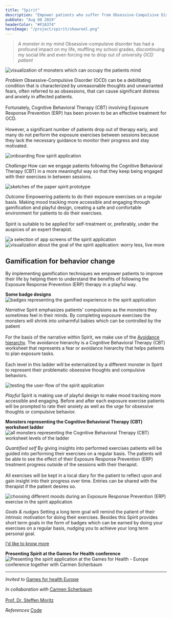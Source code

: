 ```yaml
---
title: "Spirit"
description: "Empower patients who suffer from Obsessive-Compulsive Disorder (OCD)"
pubDate: "Aug 08 2019"
headerColor: "#F2A374"
heroImage: "/project/spirit/showreel.png"
---
```


> _A monster in my mind_ Obsessive-compulsive disorder has had a profound impact on my life, muffling my school grades, discontinuing my social life and even forcing me to drop out of university
> <cite>OCD patient</cite>

<img src="/project/spirit/monsters.png" alt="visualization of monsters which can occupy the patients mind" loading="lazy" />

_Problem_
Obsessive-Compulsive Disorder (OCD) can be a debilitating condition that is characterized by unreasonable thoughts and unwarranted fears, often referred to as obsessions, that can cause significant distress and anxiety in affected patients.<br aria-hidden /><br aria-hidden />
Fortunately, Cognitive Behavioral Therapy (CBT) involving Exposure Response Prevention (ERP) has been proven to be an effective treatment for OCD.<br aria-hidden /><br aria-hidden />
However, a significant number of patients drop out of therapy early, and many do not perform the exposure exercises between sessions because they lack the necessary guidance to monitor their progress and stay motivated.

<img src="/project/spirit/intro.png" alt="onboarding flow spirit application" loading="lazy" />

_Challenge_
How can we engage patients following the Cognitive Behavioral Therapy (CBT) in a more meaningful way so that they keep being engaged with their exercises in between sessions.

<img src="/project/spirit/sketch.png" alt="sketches of the paper spirit prototype" loading="lazy" />

_Outcome_
Empowering patients to do their exposure exercises on a regular basis. Making mood tracking more accessible and engaging through gamification and playful design, creating a safe and comfortable environment for patients to do their exercises.
<br aria-hidden /><br aria-hidden />
Spirit is suitable to be applied for self-treatment or, preferably, under the auspices of an expert therapist.

<img src="/project/spirit/screens.png" alt="a selection of app screens of the spirit application" loading="lazy" />

<img src="/project/spirit/worry_less_live_more.png" alt="visualization about the goal of the spirit application: worry less, live more" loading="lazy" />

## Gamification for behavior change

By implementing gamification techniques we empower patients to improve their life by helping them to understand the benefits of following the Exposure Response Prevention (ERP) therapy in a playful way.

**Some badge designs**
<img src="/project/spirit/badges.png" alt="badges representing the gamified experience in the spirit application" loading="lazy" />

_Narrative_
<span>
    Spirit emphasizes patients' compulsions as the monsters they sometimes feel in their minds. By completing exposure exercises the monsters will shrink into unharmful babies which can be controlled by the patient
    <br aria-hidden /><br aria-hidden />
    For the basis of the narrative within Spirit, we make use of the <a href="https://www.psychologytools.com/resource/avoidance-hierarchy" target="_blank">Avoidance hierarchy</a>. The avoidance hierarchy is a Cognitive Behavioral Therapy (CBT) worksheet that represents a fear or avoidance hierarchy that helps patients to plan exposure tasks.
    <br aria-hidden /><br aria-hidden />
    Each level in this ladder will be externalized by a different monster in Spirit to represent their problematic obsessive thoughts and compulsive behaviors.
</span>

<img src="/project/spirit/user_flow.png" alt="testing the user-flow of the spirit application" loading="lazy" />

_Playful_
Spirit is making use of playful design to make mood tracking more accessible and engaging. Before and after each exposure exercise patients will be prompted to rate their anxiety as well as the urge for obsessive thoughts or compulsive behavior.

**Monsters representing the Cognitive Behavioral Therapy (CBT) worksheet ladder**
<img src="/project/spirit/monsters_grouped.png" alt="all monsters representing the Cognitive Behavioral Therapy (CBT) worksheet levels of the ladder" loading="lazy" />

_Quantified self_
By giving insights into performed exercises patients will be guided into performing their exercises on a regular basis. The patients will be able to see the effect of their Exposure Response Prevention (ERP) treatment progress outside of the sessions with their therapist.<br aria-hidden /><br aria-hidden />
All exercises will be kept in a local diary for the patient to reflect upon and gain insight into their progress over time. Entries can be shared with the therapist if the patient desires so.

<img src="/project/spirit/fear_levels.png" alt="choosing different moods during an Exposure Response Prevention (ERP) exercise in the spirit application" loading="lazy" />

_Goals & nudges_
Setting a long term goal will remind the patient of their intrinsic motivation for doing their exercises. Besides this Spirit provides short term goals in the form of badges which can be earned by doing your exercises on a regular basis, nudging you to achieve your long term personal goal.

<a href="mailto:mail@sanderboer.nl?subject=Let's chat!&body=Hi, I'd like to talk about Spirit," aria-label="Send me an email to I can tell you more" target="_blank">I'd like to know more</a>

**Presenting Spirit at the Games for Health conference**
<img src="/project/spirit/games_for_health.png" alt="Presenting the spirit application at the Games for Health - Europe conference together with Carmen Scherbaum" loading="lazy" />

<hr />

_Invited to_
<span>
    <a href="https://web.archive.org/web/20220526214733/https://www.gamesforhealtheurope.org/speaker/sander-boer" target="_blank">Games for health Europe</a>
</span>

_In collaboration with_
<span>
    <a href="https://carmenscherbaum.myportfolio.com" target="_blank">Carmen Scherbaum</a><br aria-hidden /><br aria-hidden />
    <a href="https://clinical-neuropsychology.de/steffen-moritz" target="_blank">Prof. Dr. Steffen Moritz</a>
</span>

_References_
<span>
    <a href="https://github.com/xiduzo/ocdTreatmentApp" target="_blank">Code</a>
</span>
